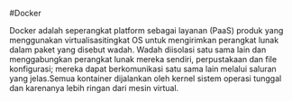   #Docker

Docker adalah seperangkat platform sebagai layanan (PaaS) produk yang menggunakan
virtualisasitingkat OS untuk mengirimkan perangkat lunak dalam paket yang disebut wadah. 
Wadah diisolasi satu sama lain dan menggabungkan perangkat lunak mereka sendiri,
perpustakaan dan file konfigurasi; mereka dapat berkomunikasi satu sama lain melalui 
saluran yang jelas.Semua kontainer dijalankan oleh kernel sistem operasi tunggal dan karenanya
lebih ringan dari mesin virtual.
